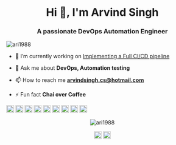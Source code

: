 <h1 align="center">Hi 👋, I'm Arvind Singh</h1>
<h3 align="center">A passionate DevOps Automation Engineer</h3>
<p align="left"> <img src="https://komarev.com/ghpvc/?username=ari1988" alt="ari1988" /> </p>

- 🔭 I’m currently working on [Implementing a Full CI/CD pipeline](https://github.com/linuxacademy/cicd-pipeline-train-schedule-git)

- 💬 Ask me about **DevOps, Automation testing**

- 📫 How to reach me **arvindsingh.cs@hotmail.com**

- ⚡ Fun fact **Chai over Coffee**

<p align="left"><img src="https://konpa.github.io/devicon/devicon.git/icons/docker/docker-original-wordmark.svg" alt="docker" width="20" height="20"/> <img src="https://konpa.github.io/devicon/devicon.git/icons/dot-net/dot-net-original-wordmark.svg" alt="dotnet" width="20" height="20"/> <img src="https://konpa.github.io/devicon/devicon.git/icons/java/java-original-wordmark.svg" alt="java" width="20" height="20"/> <img src="https://konpa.github.io/devicon/devicon.git/icons/javascript/javascript-original.svg" alt="javascript" width="20" height="20"/> <img src="https://konpa.github.io/devicon/devicon.git/icons/mongodb/mongodb-original-wordmark.svg" alt="mongodb" width="20" height="20"/> <img src="https://konpa.github.io/devicon/devicon.git/icons/mysql/mysql-original-wordmark.svg" alt="mysql" width="20" height="20"/> <img src="https://konpa.github.io/devicon/devicon.git/icons/nodejs/nodejs-original-wordmark.svg" alt="nodejs" width="20" height="20"/> <img src="https://konpa.github.io/devicon/devicon.git/icons/python/python-original-wordmark.svg" alt="python" width="20" height="20"/> <img src="https://konpa.github.io/devicon/devicon.git/icons/nginx/nginx-original.svg" alt="nginx" width="20" height="20"/></p><p align="center"> <img src="https://github-readme-stats.vercel.app/api?username=ari1988&show_icons=true" alt="ari1988" /> </p>

<p align="center">
<a href="https://twitter.com/@maihugabbar" target="blank"><img align="center" src="https://cdn.jsdelivr.net/npm/simple-icons@3.0.1/icons/twitter.svg" alt="@maihugabbar" height="20" width="20" /></a>
<a href="https://linkedin.com/in/arvindsingh88" target="blank"><img align="center" src="https://cdn.jsdelivr.net/npm/simple-icons@3.0.1/icons/linkedin.svg" alt="arvindsingh88" height="20" width="20" /></a>
</p>
